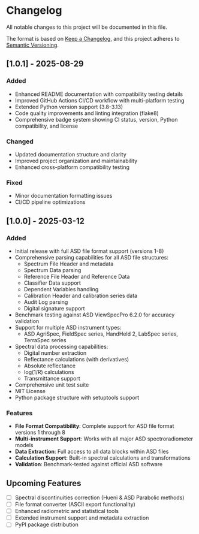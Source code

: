 # Changelog

All notable changes to this project will be documented in this file.

The format is based on [Keep a Changelog](https://keepachangelog.com/en/1.0.0/),
and this project adheres to [Semantic Versioning](https://semver.org/spec/v2.0.0.html).

## [1.0.1] - 2025-08-29

### Added

- Enhanced README documentation with compatibility testing details
- Improved GitHub Actions CI/CD workflow with multi-platform testing
- Extended Python version support (3.8-3.13)
- Code quality improvements and linting integration (flake8)
- Comprehensive badge system showing CI status, version, Python compatibility, and license

### Changed

- Updated documentation structure and clarity
- Improved project organization and maintainability
- Enhanced cross-platform compatibility testing

### Fixed

- Minor documentation formatting issues
- CI/CD pipeline optimizations

## [1.0.0] - 2025-03-12

### Added

- Initial release with full ASD file format support (versions 1-8)
- Comprehensive parsing capabilities for all ASD file structures:
  - Spectrum File Header and metadata
  - Spectrum Data parsing
  - Reference File Header and Reference Data
  - Classifier Data support
  - Dependent Variables handling
  - Calibration Header and calibration series data
  - Audit Log parsing
  - Digital signature support
- Benchmark testing against ASD ViewSpecPro 6.2.0 for accuracy validation
- Support for multiple ASD instrument types:
  - ASD AgriSpec, FieldSpec series, HandHeld 2, LabSpec series, TerraSpec series
- Spectral data processing capabilities:
  - Digital number extraction
  - Reflectance calculations (with derivatives)
  - Absolute reflectance
  - log(1/R) calculations
  - Transmittance support
- Comprehensive unit test suite
- MIT License
- Python package structure with setuptools support

### Features

- **File Format Compatibility**: Complete support for ASD file format versions 1 through 8
- **Multi-instrument Support**: Works with all major ASD spectroradiometer models
- **Data Extraction**: Full access to all data blocks within ASD files
- **Calculation Support**: Built-in spectral calculations and transformations
- **Validation**: Benchmark-tested against official ASD software

## Upcoming Features

- [ ] Spectral discontinuities correction (Hueni & ASD Parabolic methods)
- [ ] File format converter (ASCII export functionality)
- [ ] Enhanced radiometric and statistical tools
- [ ] Extended instrument support and metadata extraction
- [ ] PyPI package distribution
